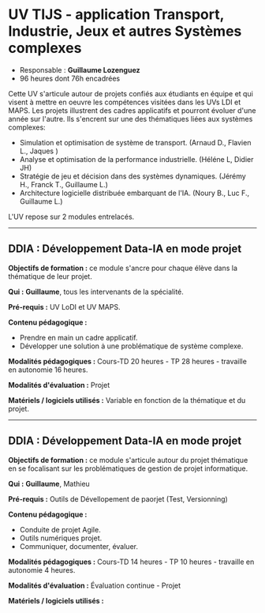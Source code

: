 # UV TIJS - application Transport, Industrie, Jeux et autres Systèmes complexes

- Responsable : **Guillaume Lozenguez**
- 96 heures dont 76h encadrées

Cette UV s'articule autour de projets confiés aux étudiants en équipe et qui visent à mettre en oeuvre les compétences visitées dans les UVs LDI et MAPS.
Les projets illustrent des cadres applicatifs et pourront évoluer d'une année sur l'autre.
Ils s'encrent sur une des thématiques liées aux systèmes complexes:

- Simulation et optimisation de système de transport. (Arnaud D., Flavien L., Jaques )
- Analyse et optimisation de la performance industrielle. (Héléne L, Didier JH)
- Stratégie de jeu et décision dans des systèmes dynamiques. (Jérémy H., Franck T., Guillaume L.)
- Architecture logicielle distribuée embarquant de l'IA.  (Noury B., Luc F., Guillaume L.)

L'UV repose sur 2 modules entrelacés.

---
##  DDIA : Développement Data-IA en mode projet


**Objectifs de formation :**  ce module s'ancre pour chaque élève dans la thématique de leur projet. 

**Qui :** **Guillaume**, tous les intervenants de la spécialité.

**Pré-requis :** UV LoDI et UV MAPS.

**Contenu pédagogique :**

* Prendre en main un cadre applicatif.
* Développer une solution ȧ une problématique de système complexe.

**Modalités pédagogiques :** Cours-TD 20 heures - TP 28 heures - travaille en autonomie 16 heures.

**Modalités d'évaluation :** Projet

**Matériels / logiciels utilisés :** Variable en fonction de la thématique et du projet.


---
##  DDIA : Développement Data-IA en mode projet


**Objectifs de formation :**  ce module s'articule autour du projet thématique en se focalisant sur les problématiques de gestion de projet informatique. 

**Qui :** **Guillaume**, Mathieu

**Pré-requis :** Outils de Dévellopement de paorjet (Test, Versionning)

**Contenu pédagogique :** 

* Conduite de projet Agile.
* Outils numériques projet.
* Communiquer, documenter, évaluer.

**Modalités pédagogiques :** Cours-TD 14 heures - TP 10 heures - travaille en autonomie 4 heures.

**Modalités d'évaluation :** Évaluation continue - Projet

**Matériels / logiciels utilisés :**

